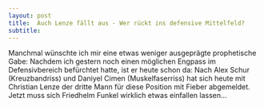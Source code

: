 ```yaml
---
layout: post
title:  Auch Lenze fällt aus - Wer rückt ins defensive Mittelfeld?
subtitle:  
---
```


Manchmal wünschte ich mir eine etwas weniger ausgeprägte prophetische Gabe: Nachdem ich gestern noch einen möglichen Engpass im Defensivbereich befürchtet hatte, ist er heute schon da: Nach Alex Schur (Kreuzbandriss) und Daniyel Cimen (Muskelfaserriss) hat sich heute mit Christian Lenze der dritte Mann für diese Position mit Fieber abgemeldet. Jetzt muss sich Friedhelm Funkel wirklich etwas einfallen lassen...


